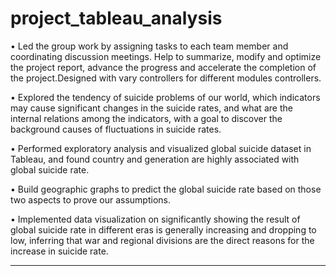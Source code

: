 # project_tableau_analysis


•	Led the group work by assigning tasks to each team member and coordinating discussion meetings. Help to summarize, modify and optimize the project report, advance the progress and accelerate the completion of the project.Designed with vary controllers for different modules controllers.

•	Explored the tendency of suicide problems of our world, which indicators may cause significant changes in the suicide rates, and what are the internal relations among the indicators, with a goal to discover the background causes of fluctuations in suicide rates.

•	Performed exploratory analysis and visualized global suicide dataset in Tableau, and found country and generation are highly associated with global suicide rate.

•	Build geographic graphs to predict the global suicide rate based on those two aspects to prove our assumptions.

•	Implemented data visualization on significantly showing the result of global suicide rate in different eras is generally increasing and dropping to low, inferring that war and regional divisions are the direct reasons for the increase in suicide rate.


***********************************************************************************************************************************************************************************


